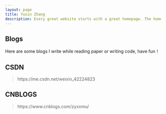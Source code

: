 ```yaml
---
layout: page
title: Yuxin Zhang
description: Every great website starts with a great homepage. The homepage tells your viewers what your site is all about and gives your viewers a place to come back to.
---
```

<h2>Blogs</h2>
<p>Here are some blogs I write while reading paper or writing code, have fun！
							</p>
<h2>CSDN</h2>
	<blockquote>https://me.csdn.net/weixin_42224823</blockquote>

<h2>CNBLOGS</h2>
	<blockquote>https://www.cnblogs.com/zyxxmu/</blockquote>


